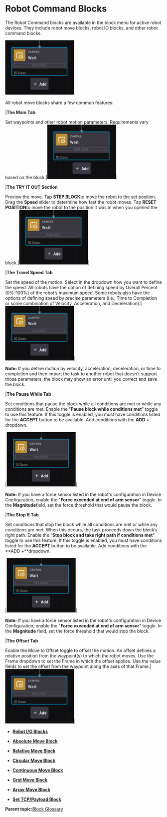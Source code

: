 # Robot Command Blocks

The Robot Command blocks are available in the block menu for active robot devices. They include robot move blocks, robot IO blocks, and other robot command blocks.

![](../Images/TaskCanvasBlockGlossary/Canvas-Block-Wait.png)

All robot move blocks share a few common features:

|**The Main Tab**

Set waypoints and other robot motion parameters. Requirements vary based on the block.|![](../Images/TaskCanvasBlockGlossary/Canvas-Block-Wait.png)|

|**The TRY IT OUT Section**

Preview the move. Tap **STEP BLOCK**to move the robot to the set position. Drag the **Speed** slider to determine how fast the robot moves. Tap **RESET POSITION**to move the robot to the position it was in when you opened the block.|![](../Images/TaskCanvasBlockGlossary/Canvas-Block-Wait.png)|

|**The Travel Speed Tab**

Set the speed of the motion. Select in the dropdown how you want to define the speed. All robots have the option of defining speed by Overall Percent \(0%-100%\) of the robot’s maximum speed. Some robots also have the options of defining speed by precise parameters \(i.e., Time to Completion or some combination of Velocity, Acceleration, and Deceleration\).|![](../Images/TaskCanvasBlockGlossary/Canvas-Block-Wait.png)|

**Note:** If you define motion by velocity, acceleration, deceleration, or time to completion and then import the task to another robot that doesn't support those parameters, the block may show an error until you correct and save the block.

|**The Pause While Tab**

Set conditions that pause the block while all conditions are met or while any conditions are met. Enable the “**Pause block while conditions met**” toggle to use this feature. If this toggle is enabled, you must have conditions listed for the **ACCEPT** button to be available. Add conditions with the **ADD +** dropdown.

|![](../Images/TaskCanvasBlockGlossary/Canvas-Block-Wait.png)|

**Note:** If you have a force sensor listed in the robot's configuration in Device Configuration, enable the "**Force exceeded at end of arm sensor**" toggle. In the **Magnitude**field, set the force threshold that would pause the block.

|**The Stop If Tab**

Set conditions that stop the block while all conditions are met or while any conditions are met. When this occurs, the task proceeds down the block’s right path. Enable the “**Stop block and take right path if conditions met**” toggle to use this feature. If this toggle is enabled, you must have conditions listed for the **ACCEPT** button to be available. Add conditions with the **ADD +**dropdown.

|![](../Images/TaskCanvasBlockGlossary/Canvas-Block-Wait.png)|

**Note:** If you have a force sensor listed in the robot's configuration in Device Configuration, enable the "**Force exceeded at end of arm sensor**" toggle. In the **Magnitude** field, set the force threshold that would stop the block.

|**The Offset Tab**

Enable the Move to Offset toggle to offset the motion. An offset defines a relative position from the waypoint\(s\) to which the robot moves. Use the Frame dropdown to set the Frame in which the offset applies. Use the value fields to set the offset from the waypoint along the axes of that Frame.|![](../Images/TaskCanvasBlockGlossary/Canvas-Block-Wait.png)|

-   **[Robot I/O Blocks](../TaskCanvasBlockGlossary/Robot-IO.md)**  

-   **[Absolute Move Block](../TaskCanvasBlockGlossary/Robot-Absolute.md)**  

-   **[Relative Move Block](../TaskCanvasBlockGlossary/Robot-Relative.md)**  

-   **[Circular Move Block](../TaskCanvasBlockGlossary/Robot-Circular.md)**  

-   **[Continuous Move Block](../TaskCanvasBlockGlossary/Robot-Continuous.md)**  

-   **[Grid Move Block](../TaskCanvasBlockGlossary/Robot-Grid.md)**  

-   **[Array Move Block](../TaskCanvasBlockGlossary/Robot-Array.md)**  

-   **[Set TCP/Payload Block](../TaskCanvasBlockGlossary/Robot-SetTCPAndPayload.md)**  


**Parent topic:**[Block Glossary](../TaskCanvasBlockGlossary/BlockGlossaryOverview.md)

